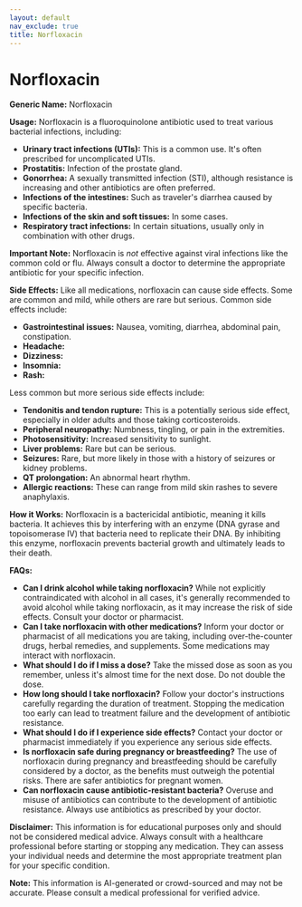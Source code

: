 ```yaml
---
layout: default
nav_exclude: true
title: Norfloxacin
---
```


# Norfloxacin

**Generic Name:** Norfloxacin

**Usage:** Norfloxacin is a fluoroquinolone antibiotic used to treat various bacterial infections, including:

* **Urinary tract infections (UTIs):**  This is a common use.  It's often prescribed for uncomplicated UTIs.
* **Prostatitis:**  Infection of the prostate gland.
* **Gonorrhea:**  A sexually transmitted infection (STI), although resistance is increasing and other antibiotics are often preferred.
* **Infections of the intestines:**  Such as traveler's diarrhea caused by specific bacteria.
* **Infections of the skin and soft tissues:** In some cases.
* **Respiratory tract infections:**  In certain situations, usually only in combination with other drugs.

**Important Note:** Norfloxacin is *not* effective against viral infections like the common cold or flu.  Always consult a doctor to determine the appropriate antibiotic for your specific infection.


**Side Effects:**  Like all medications, norfloxacin can cause side effects. Some are common and mild, while others are rare but serious.  Common side effects include:

* **Gastrointestinal issues:** Nausea, vomiting, diarrhea, abdominal pain, constipation.
* **Headache:**
* **Dizziness:**
* **Insomnia:**
* **Rash:**

Less common but more serious side effects include:

* **Tendonitis and tendon rupture:**  This is a potentially serious side effect, especially in older adults and those taking corticosteroids.
* **Peripheral neuropathy:**  Numbness, tingling, or pain in the extremities.
* **Photosensitivity:** Increased sensitivity to sunlight.
* **Liver problems:**  Rare but can be serious.
* **Seizures:**  Rare, but more likely in those with a history of seizures or kidney problems.
* **QT prolongation:**  An abnormal heart rhythm.
* **Allergic reactions:**  These can range from mild skin rashes to severe anaphylaxis.


**How it Works:** Norfloxacin is a bactericidal antibiotic, meaning it kills bacteria. It achieves this by interfering with an enzyme (DNA gyrase and topoisomerase IV) that bacteria need to replicate their DNA.  By inhibiting this enzyme, norfloxacin prevents bacterial growth and ultimately leads to their death.


**FAQs:**

* **Can I drink alcohol while taking norfloxacin?**  While not explicitly contraindicated with alcohol in all cases, it's generally recommended to avoid alcohol while taking norfloxacin, as it may increase the risk of side effects.  Consult your doctor or pharmacist.
* **Can I take norfloxacin with other medications?**  Inform your doctor or pharmacist of all medications you are taking, including over-the-counter drugs, herbal remedies, and supplements. Some medications may interact with norfloxacin.
* **What should I do if I miss a dose?**  Take the missed dose as soon as you remember, unless it's almost time for the next dose. Do not double the dose.
* **How long should I take norfloxacin?**  Follow your doctor's instructions carefully regarding the duration of treatment.  Stopping the medication too early can lead to treatment failure and the development of antibiotic resistance.
* **What should I do if I experience side effects?**  Contact your doctor or pharmacist immediately if you experience any serious side effects.
* **Is norfloxacin safe during pregnancy or breastfeeding?**  The use of norfloxacin during pregnancy and breastfeeding should be carefully considered by a doctor, as the benefits must outweigh the potential risks.  There are safer antibiotics for pregnant women.
* **Can norfloxacin cause antibiotic-resistant bacteria?**  Overuse and misuse of antibiotics can contribute to the development of antibiotic resistance.  Always use antibiotics as prescribed by your doctor.


**Disclaimer:** This information is for educational purposes only and should not be considered medical advice.  Always consult with a healthcare professional before starting or stopping any medication.  They can assess your individual needs and determine the most appropriate treatment plan for your specific condition.


**Note:** This information is AI-generated or crowd-sourced and may not be accurate. Please consult a medical professional for verified advice.